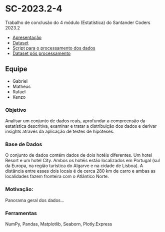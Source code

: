 # SC-2023.2-4
Trabalho de conclusão do 4 módulo (Estatística) do Santander Coders 2023.2

* [Apresentação](presentation.ipynb)
* [Dataset](hotel_bookings.csv)
* [Script para o processamento dos dados](process.py)
* [Dataset pós processamento](processed.csv)

## Equipe
* Gabriel
* Matheus
* Rafael
* Kenzo

### Objetivo
 Analisar um conjunto de dados reais, aprofundar a compreensão da estatística descritiva, examinar e tratar a distribuição dos dados e derivar insights através da aplicação de testes de hipóteses.

### Base de Dados
O conjunto de dados contém dados de dois hotéis diferentes. Um hotel Resort e um hotel City.
Ambos os hotéis estão localizados em Portugal (sul da Europa, na região turística do Algarve e na cidade de Lisboa).
A distância entre esses dois locais é de cerca 280 km de carro e ambas as localidades fazem fronteira com o Atlântico Norte.

### Motivação:
Panorama geral dos dados...

### Ferramentas

NumPy, Pandas, Matplotlib, Seaborn, Plotly.Express


<!-- Where do the guests come from?
How much do guests pay for a room per night?
How does the price per night vary over the year?
Which are the most busy month?
How long do people stay at the hotels?
Bookings by market segment
How many bookings were canceled?
Which month have the highest number of cancellations? -->
